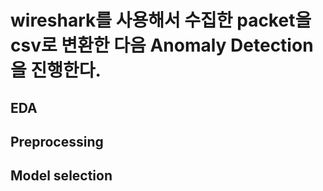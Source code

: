 # wireshark를 사용해서 수집한 packet을 csv로 변환한 다음 Anomaly Detection을 진행한다. 

## EDA

## Preprocessing

## Model selection
